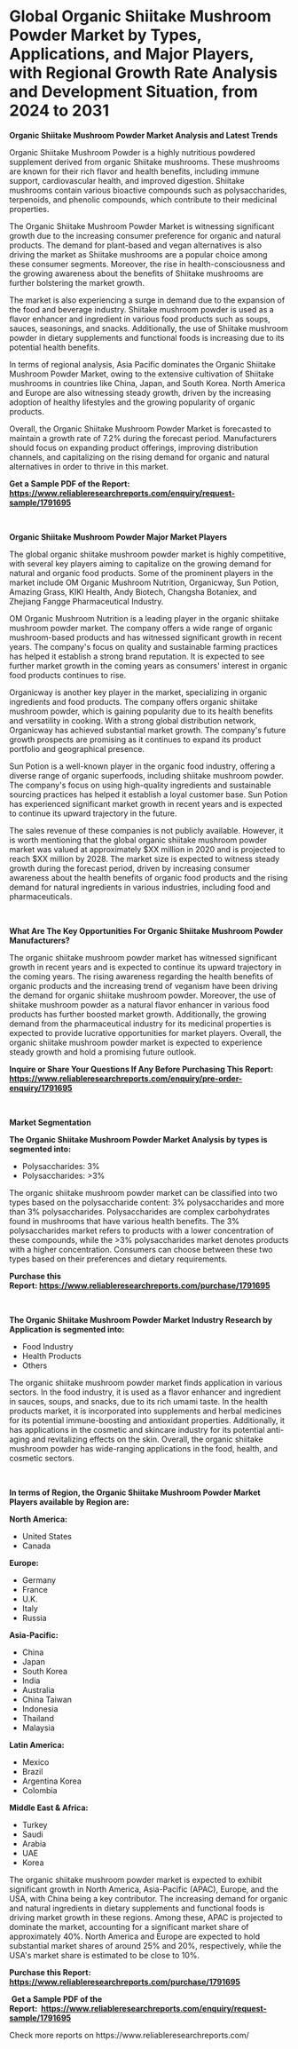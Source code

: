 <p><h1>Global Organic Shiitake Mushroom Powder Market by Types, Applications, and Major Players, with Regional Growth Rate Analysis and Development Situation, from 2024 to 2031</h1></p><p><strong>Organic Shiitake Mushroom Powder Market Analysis and Latest Trends</strong></p>
<p><p>Organic Shiitake Mushroom Powder is a highly nutritious powdered supplement derived from organic Shiitake mushrooms. These mushrooms are known for their rich flavor and health benefits, including immune support, cardiovascular health, and improved digestion. Shiitake mushrooms contain various bioactive compounds such as polysaccharides, terpenoids, and phenolic compounds, which contribute to their medicinal properties.</p><p>The Organic Shiitake Mushroom Powder Market is witnessing significant growth due to the increasing consumer preference for organic and natural products. The demand for plant-based and vegan alternatives is also driving the market as Shiitake mushrooms are a popular choice among these consumer segments. Moreover, the rise in health-consciousness and the growing awareness about the benefits of Shiitake mushrooms are further bolstering the market growth.</p><p>The market is also experiencing a surge in demand due to the expansion of the food and beverage industry. Shiitake mushroom powder is used as a flavor enhancer and ingredient in various food products such as soups, sauces, seasonings, and snacks. Additionally, the use of Shiitake mushroom powder in dietary supplements and functional foods is increasing due to its potential health benefits.</p><p>In terms of regional analysis, Asia Pacific dominates the Organic Shiitake Mushroom Powder Market, owing to the extensive cultivation of Shiitake mushrooms in countries like China, Japan, and South Korea. North America and Europe are also witnessing steady growth, driven by the increasing adoption of healthy lifestyles and the growing popularity of organic products.</p><p>Overall, the Organic Shiitake Mushroom Powder Market is forecasted to maintain a growth rate of 7.2% during the forecast period. Manufacturers should focus on expanding product offerings, improving distribution channels, and capitalizing on the rising demand for organic and natural alternatives in order to thrive in this market.</p></p>
<p><strong>Get a Sample PDF of the Report:&nbsp; <a href="https://www.reliableresearchreports.com/enquiry/request-sample/1791695">https://www.reliableresearchreports.com/enquiry/request-sample/1791695</a></strong></p>
<p>&nbsp;</p>
<p><strong>Organic Shiitake Mushroom Powder Major Market Players</strong></p>
<p><p>The global organic shiitake mushroom powder market is highly competitive, with several key players aiming to capitalize on the growing demand for natural and organic food products. Some of the prominent players in the market include OM Organic Mushroom Nutrition, Organicway, Sun Potion, Amazing Grass, KIKI Health, Andy Biotech, Changsha Botaniex, and Zhejiang Fangge Pharmaceutical Industry.</p><p>OM Organic Mushroom Nutrition is a leading player in the organic shiitake mushroom powder market. The company offers a wide range of organic mushroom-based products and has witnessed significant growth in recent years. The company's focus on quality and sustainable farming practices has helped it establish a strong brand reputation. It is expected to see further market growth in the coming years as consumers' interest in organic food products continues to rise.</p><p>Organicway is another key player in the market, specializing in organic ingredients and food products. The company offers organic shiitake mushroom powder, which is gaining popularity due to its health benefits and versatility in cooking. With a strong global distribution network, Organicway has achieved substantial market growth. The company's future growth prospects are promising as it continues to expand its product portfolio and geographical presence.</p><p>Sun Potion is a well-known player in the organic food industry, offering a diverse range of organic superfoods, including shiitake mushroom powder. The company's focus on using high-quality ingredients and sustainable sourcing practices has helped it establish a loyal customer base. Sun Potion has experienced significant market growth in recent years and is expected to continue its upward trajectory in the future.</p><p>The sales revenue of these companies is not publicly available. However, it is worth mentioning that the global organic shiitake mushroom powder market was valued at approximately $XX million in 2020 and is projected to reach $XX million by 2028. The market size is expected to witness steady growth during the forecast period, driven by increasing consumer awareness about the health benefits of organic food products and the rising demand for natural ingredients in various industries, including food and pharmaceuticals.</p></p>
<p>&nbsp;</p>
<p><strong>What Are The Key Opportunities For Organic Shiitake Mushroom Powder Manufacturers?</strong></p>
<p><p>The organic shiitake mushroom powder market has witnessed significant growth in recent years and is expected to continue its upward trajectory in the coming years. The rising awareness regarding the health benefits of organic products and the increasing trend of veganism have been driving the demand for organic shiitake mushroom powder. Moreover, the use of shiitake mushroom powder as a natural flavor enhancer in various food products has further boosted market growth. Additionally, the growing demand from the pharmaceutical industry for its medicinal properties is expected to provide lucrative opportunities for market players. Overall, the organic shiitake mushroom powder market is expected to experience steady growth and hold a promising future outlook.</p></p>
<p><strong>Inquire or Share Your Questions If Any Before Purchasing This Report: <a href="https://www.reliableresearchreports.com/enquiry/pre-order-enquiry/1791695">https://www.reliableresearchreports.com/enquiry/pre-order-enquiry/1791695</a></strong></p>
<p>&nbsp;</p>
<p><strong>Market Segmentation</strong></p>
<p><strong>The Organic Shiitake Mushroom Powder Market Analysis by types is segmented into:</strong></p>
<p><ul><li>Polysaccharides: 3%</li><li>Polysaccharides: >3%</li></ul></p>
<p><p>The organic shiitake mushroom powder market can be classified into two types based on the polysaccharide content: 3% polysaccharides and more than 3% polysaccharides. Polysaccharides are complex carbohydrates found in mushrooms that have various health benefits. The 3% polysaccharides market refers to products with a lower concentration of these compounds, while the >3% polysaccharides market denotes products with a higher concentration. Consumers can choose between these two types based on their preferences and dietary requirements.</p></p>
<p><strong>Purchase this Report:&nbsp;<a href="https://www.reliableresearchreports.com/purchase/1791695">https://www.reliableresearchreports.com/purchase/1791695</a></strong></p>
<p>&nbsp;</p>
<p><strong>The Organic Shiitake Mushroom Powder Market Industry Research by Application is segmented into:</strong></p>
<p><ul><li>Food Industry</li><li>Health Products</li><li>Others</li></ul></p>
<p><p>The organic shiitake mushroom powder market finds application in various sectors. In the food industry, it is used as a flavor enhancer and ingredient in sauces, soups, and snacks, due to its rich umami taste. In the health products market, it is incorporated into supplements and herbal medicines for its potential immune-boosting and antioxidant properties. Additionally, it has applications in the cosmetic and skincare industry for its potential anti-aging and revitalizing effects on the skin. Overall, the organic shiitake mushroom powder has wide-ranging applications in the food, health, and cosmetic sectors.</p></p>
<p>&nbsp;</p>
<p><strong>In terms of Region, the Organic Shiitake Mushroom Powder Market Players available by Region are:</strong></p>
<p>
    <p> <strong> North America: </strong>
        <ul>
            <li>United States</li>
            <li>Canada</li>
        </ul>
        </p> 
    <p> <strong> Europe: </strong>
        <ul>
            <li>Germany</li>
            <li>France</li>
            <li>U.K.</li>
            <li>Italy</li>
            <li>Russia</li>
        </ul>
        </p> 
    <p> <strong> Asia-Pacific: </strong>
        <ul>
            <li>China</li>
            <li>Japan</li>
            <li>South Korea</li>
            <li>India</li>
            <li>Australia</li>
            <li>China Taiwan</li>
            <li>Indonesia</li>
            <li>Thailand</li>
            <li>Malaysia</li>
        </ul>
        </p> 
    <p> <strong> Latin America: </strong>
        <ul>
            <li>Mexico</li>
            <li>Brazil</li>
            <li>Argentina Korea</li>
            <li>Colombia</li>
        </ul>
        </p> 
    <p> <strong> Middle East & Africa: </strong>
        <ul>
            <li>Turkey</li>
            <li>Saudi</li>
            <li>Arabia</li>
            <li>UAE</li>
            <li>Korea</li>
        </ul>
    </p>
    </p>
<p><p>The organic shiitake mushroom powder market is expected to exhibit significant growth in North America, Asia-Pacific (APAC), Europe, and the USA, with China being a key contributor. The increasing demand for organic and natural ingredients in dietary supplements and functional foods is driving market growth in these regions. Among these, APAC is projected to dominate the market, accounting for a significant market share of approximately 40%. North America and Europe are expected to hold substantial market shares of around 25% and 20%, respectively, while the USA's market share is estimated to be close to 10%.</p></p>
<p><strong>Purchase this Report: <a href="https://www.reliableresearchreports.com/purchase/1791695">https://www.reliableresearchreports.com/purchase/1791695</a></strong></p>
<p>&nbsp;<strong>Get a Sample PDF of the Report:&nbsp;&nbsp;<a href="https://www.reliableresearchreports.com/enquiry/request-sample/1791695">https://www.reliableresearchreports.com/enquiry/request-sample/1791695</a></strong></p>
<p><strong></strong></p>
<p>Check more reports on https://www.reliableresearchreports.com/</p>